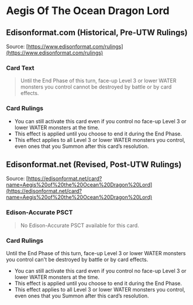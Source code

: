 # Aegis Of The Ocean Dragon Lord

## Edisonformat.com (Historical, Pre-UTW Rulings)

Source: [https://www.edisonformat.com/rulings](https://www.edisonformat.com/rulings)

### Card Text

> Until the End Phase of this turn, face-up Level 3 or lower WATER monsters you control cannot be destroyed by battle or by card effects.

### Card Rulings

*   You can still activate this card even if you control no face-up Level 3 or lower WATER monsters at the time.
*   This effect is applied until you choose to end it during the End Phase.
*   This effect applies to all Level 3 or lower WATER monsters you control, even ones that you Summon after this card’s resolution.

## Edisonformat.net (Revised, Post-UTW Rulings)

Source: [https://edisonformat.net/card?name=Aegis%20of%20the%20Ocean%20Dragon%20Lord](https://edisonformat.net/card?name=Aegis%20of%20the%20Ocean%20Dragon%20Lord)

### Edison-Accurate PSCT

> No Edison-Accurate PSCT available for this card.

### Card Rulings

Until the End Phase of this turn, face-up Level 3 or lower WATER monsters you control can't be destroyed by battle or by card effects.
*   You can still activate this card even if you control no face-up Level 3 or lower WATER monsters at the time.
*   This effect is applied until you choose to end it during the End Phase.
*   This effect applies to all Level 3 or lower WATER monsters you control, even ones that you Summon after this card’s resolution.
            